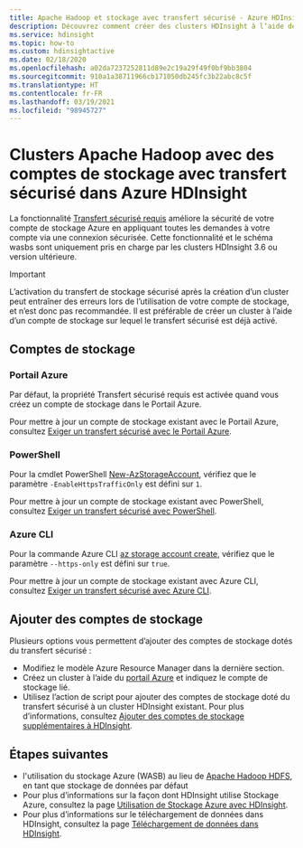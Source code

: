 ```yaml
---
title: Apache Hadoop et stockage avec transfert sécurisé - Azure HDInsight
description: Découvrez comment créer des clusters HDInsight à l’aide de comptes de stockage Azure doté du transfert sécurisé.
ms.service: hdinsight
ms.topic: how-to
ms.custom: hdinsightactive
ms.date: 02/18/2020
ms.openlocfilehash: a02da7237252811d89e2c19a29f49f0bf9bb3804
ms.sourcegitcommit: 910a1a38711966cb171050db245fc3b22abc8c5f
ms.translationtype: HT
ms.contentlocale: fr-FR
ms.lasthandoff: 03/19/2021
ms.locfileid: "98945727"
---
```

# <a name="apache-hadoop-clusters-with-secure-transfer-storage-accounts-in-azure-hdinsight"></a>Clusters Apache Hadoop avec des comptes de stockage avec transfert sécurisé dans Azure HDInsight

La fonctionnalité [Transfert sécurisé requis](../storage/common/storage-require-secure-transfer.md) améliore la sécurité de votre compte de stockage Azure en appliquant toutes les demandes à votre compte via une connexion sécurisée. Cette fonctionnalité et le schéma wasbs sont uniquement pris en charge par les clusters HDInsight 3.6 ou version ultérieure.

> [!IMPORTANT]
> L’activation du transfert de stockage sécurisé après la création d’un cluster peut entraîner des erreurs lors de l’utilisation de votre compte de stockage, et n’est donc pas recommandée. Il est préférable de créer un cluster à l’aide d’un compte de stockage sur lequel le transfert sécurisé est déjà activé.

## <a name="storage-accounts"></a>Comptes de stockage

### <a name="azure-portal"></a>Portail Azure

Par défaut, la propriété Transfert sécurisé requis est activée quand vous créez un compte de stockage dans le Portail Azure.

Pour mettre à jour un compte de stockage existant avec le Portail Azure, consultez [Exiger un transfert sécurisé avec le Portail Azure](../storage/common/storage-require-secure-transfer.md#require-secure-transfer-for-an-existing-storage-account).

### <a name="powershell"></a>PowerShell

Pour la cmdlet PowerShell [New-AzStorageAccount](/powershell/module/az.storage/new-azstorageaccount), vérifiez que le paramètre `-EnableHttpsTrafficOnly` est défini sur `1`.

Pour mettre à jour un compte de stockage existant avec PowerShell, consultez [Exiger un transfert sécurisé avec PowerShell](../storage/common/storage-require-secure-transfer.md#require-secure-transfer-with-powershell).

### <a name="azure-cli"></a>Azure CLI

Pour la commande Azure CLI [az storage account create](/cli/azure/storage/account#az-storage-account-create), vérifiez que le paramètre `--https-only` est défini sur `true`.

Pour mettre à jour un compte de stockage existant avec Azure CLI, consultez [Exiger un transfert sécurisé avec Azure CLI](../storage/common/storage-require-secure-transfer.md#require-secure-transfer-with-azure-cli).

## <a name="add-additional-storage-accounts"></a>Ajouter des comptes de stockage

Plusieurs options vous permettent d’ajouter des comptes de stockage dotés du transfert sécurisé :

* Modifiez le modèle Azure Resource Manager dans la dernière section.
* Créez un cluster à l’aide du [portail Azure](https://portal.azure.com) et indiquez le compte de stockage lié.
* Utilisez l’action de script pour ajouter des comptes de stockage doté du transfert sécurisé à un cluster HDInsight existant. Pour plus d’informations, consultez [Ajouter des comptes de stockage supplémentaires à HDInsight](hdinsight-hadoop-add-storage.md).

## <a name="next-steps"></a>Étapes suivantes

* l'utilisation du stockage Azure (WASB) au lieu de [Apache Hadoop HDFS](https://hadoop.apache.org/docs/current/hadoop-project-dist/hadoop-hdfs/HdfsUserGuide.html), en tant que stockage de données par défaut
* Pour plus d’informations sur la façon dont HDInsight utilise Stockage Azure, consultez la page [Utilisation de Stockage Azure avec HDInsight](hdinsight-hadoop-use-blob-storage.md).
* Pour plus d’informations sur le téléchargement de données dans HDInsight, consultez la page [Téléchargement de données dans HDInsight](hdinsight-upload-data.md).